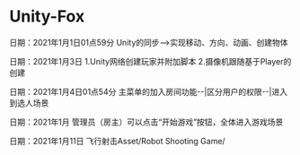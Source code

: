 # Unity-Fox

日期：2021年1月1日01点59分
	Unity的同步-->实现移动、方向、动画、创建物体
	
日期：2021年1月3日
	1.Unity网络创建玩家并附加脚本
	2.摄像机跟随基于Player的创建

日期：2021年1月4日01点54分
	主菜单的加入房间功能--|区分用户的权限--|进入到选人场景
	
日期：2021年1月
	管理员（房主）可以点击“开始游戏”按钮，全体进入游戏场景
	
日期：2021年1月11日
	飞行射击Asset/Robot Shooting Game/